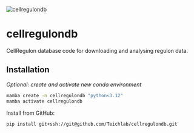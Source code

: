 ![cellregulondb](https://github.com/Teichlab/cellregulondb/actions/workflows/Tests.yml/badge.svg)

# cellregulondb
CellRegulon database code for downloading and analysing regulon data.

## Installation

*Optional: create and activate new conda environment*

```sh
mamba create -n cellregulondb "python<3.12"
mamba activate cellregulondb
```

Install from GitHub:

```sh
pip install git+ssh://git@github.com/Teichlab/cellregulondb.git
```
